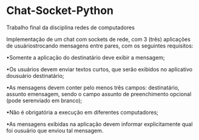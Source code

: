 # Chat-Socket-Python
Trabalho final da disciplina redes de computadores

Implementação de um chat com sockets de rede, com 3 (três) aplicações de usuáriostrocando mensagens entre pares, com os seguintes requisitos:

•Somente a aplicação do destinatário deve exibir a mensagem;

•Os usuários devem enviar textos curtos, que serão exibidos no aplicativo dousuário destinatário;

•As mensagens devem conter pelo menos três campos: destinatário, assunto emensagem, sendo o campo assunto de preenchimento opcional (pode serenviado em branco);

•Não é obrigatória a execução em diferentes computadores;

•As mensagens exibidas na aplicação devem informar explicitamente qual foi ousuário que enviou tal mensagem.
